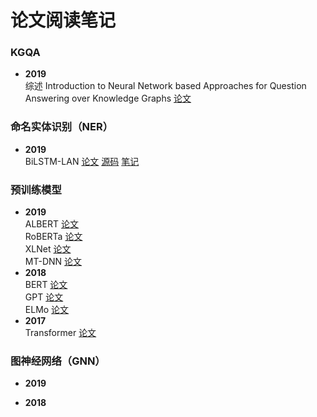 # 论文阅读笔记
### KGQA
* __2019__  
  综述 Introduction to Neural Network based Approaches for Question Answering over Knowledge Graphs [论文](https://github.com/AllenLMN/paper_summary/blob/master/paper/Introduction_KGQA.pdf)
### 命名实体识别（NER）
* __2019__  
  BiLSTM-LAN [论文](https://github.com/AllenLMN/paper_summary/blob/master/paper/bilstm-lan.pdf) [源码](https://github.com/Nealcly/BiLSTM-LAN) [笔记]()
### 预训练模型
* __2019__  
  ALBERT [论文](https://github.com/AllenLMN/paper_summary/blob/master/paper/albert.pdf)  
  RoBERTa [论文](https://github.com/AllenLMN/paper_summary/blob/master/paper/roberta.pdf)  
  XLNet [论文](https://github.com/AllenLMN/paper_summary/blob/master/paper/xlnet.pdf)  
  MT-DNN [论文](https://github.com/AllenLMN/paper_summary/blob/master/paper/mt-dnn.pdf)
* __2018__  
  BERT [论文](https://github.com/AllenLMN/paper_summary/blob/master/paper/bert.pdf)  
  GPT [论文](https://github.com/AllenLMN/paper_summary/blob/master/paper/gpt.pdf)  
  ELMo [论文](https://github.com/AllenLMN/paper_summary/blob/master/paper/elmo.pdf)
* __2017__  
  Transformer [论文](https://github.com/AllenLMN/paper_summary/blob/master/paper/transformer.pdf)
### 图神经网络（GNN）
* __2019__

* __2018__